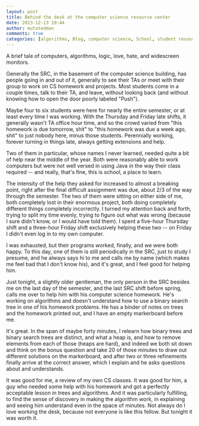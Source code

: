 ```yaml
---
layout: post
title: Behind the desk at the computer science resource center
date: 2013-12-13 19:44
author: mutatedman
comments: true
categories: [algorithms, Blog, computer science, School, student resource center]
---
```

A brief tale of computers, algorithms, logic, love, hate, and widescreen monitors.

Generally the SRC, in the basement of the computer science building, has people going in and out of it, generally to see their TAs or meet with their group to work on CS homework and projects. Most students come in a couple times, talk to their TA, and leave, without looking back (and without knowing how to open the door poorly labeled "Push").

Maybe four to six students were here for nearly the entire semester, or at least every time I was working. With the Thursday and Friday late shifts, it generally wasn't TA office hour time, and so the crowd varied from "this homework is due tomorrow, shit" to "this homework was due a week ago, shit" to just nobody here, minus those students. Perennially working, forever turning in things late, always getting extensions and help.

Two of them in particular, whose names I never learned, needed quite a bit of help near the middle of the year. Both were reasonably able to work computers but were not well versed in using Java in the way their class required -- and really, that's fine, this is school, a place to learn.

The intensity of the help they asked for increased to almost a breaking point, right after the final difficult assignment was due, about 2/3 of the way through the semester. The two of them were sitting on either side of me, both completely lost in their enormous project, both doing completely different things completely incorrectly. I turned my attention back and forth, trying to split my time evenly, trying to figure out what was wrong (because I sure didn't know, or I would have told them). I spent a five-hour Thursday shift and a three-hour Friday shift exclusively helping these two -- on Friday I didn't even log in to my own computer.

I was exhausted, but their programs worked, finally, and we were both happy. To this day, one of them is still periodically in the SRC, just to study I presume, and he always says hi to me and calls me by name (which makes me feel bad that I don't know his), and it's great, and I feel good for helping him.

Just tonight, a slightly older gentleman, the only person in the SRC besides me on the last day of the semester, and the last SRC shift before spring, calls me over to help him with his computer science homework. He's working on algorithms and doesn't understand how to use a binary search tree in one of his homework problems. He has a binder of notes on trees and the homework printed out, and I have an empty markerboard before me.

It's great. In the span of maybe forty minutes, I relearn how binary trees and binary search trees are distinct, and what a heap is, and how to remove elements from each of those (heaps are hard), and indeed we both sit down and think on the bonus question and take 20 of those minutes to draw out different solutions on the markerboard, and after two or three refinements finally arrive at the correct answer, which I explain and he asks questions about and understands.

It was good for me, a review of my own CS classes. It was good for him, a guy who needed some help with his homework and got a perfectly acceptable lesson in trees and algorithms. And it was particularly fulfilling, to find the sense of discovery in making the algorithm work, in explaining and seeing him understand even in the space of minutes. Not always do I love working the desk, because not everyone is like this fellow. But tonight it was worth it.
